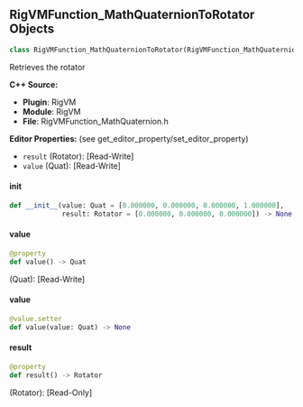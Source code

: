 ## RigVMFunction_MathQuaternionToRotator Objects

```python
class RigVMFunction_MathQuaternionToRotator(RigVMFunction_MathQuaternionBase)
```

Retrieves the rotator

**C++ Source:**

- **Plugin**: RigVM
- **Module**: RigVM
- **File**: RigVMFunction_MathQuaternion.h

**Editor Properties:** (see get_editor_property/set_editor_property)

- ``result`` (Rotator):  [Read-Write]
- ``value`` (Quat):  [Read-Write]

<a id="unreal.RigVMFunction_MathQuaternionToRotator.__init__"></a>

#### __init__

```python
def __init__(value: Quat = [0.000000, 0.000000, 0.000000, 1.000000],
             result: Rotator = [0.000000, 0.000000, 0.000000]) -> None
```

<a id="unreal.RigVMFunction_MathQuaternionToRotator.value"></a>

#### value

```python
@property
def value() -> Quat
```

(Quat):  [Read-Write]

<a id="unreal.RigVMFunction_MathQuaternionToRotator.value"></a>

#### value

```python
@value.setter
def value(value: Quat) -> None
```

<a id="unreal.RigVMFunction_MathQuaternionToRotator.result"></a>

#### result

```python
@property
def result() -> Rotator
```

(Rotator):  [Read-Only]

<a id="unreal.RigUnit_MathQuaternionToRotator"></a>